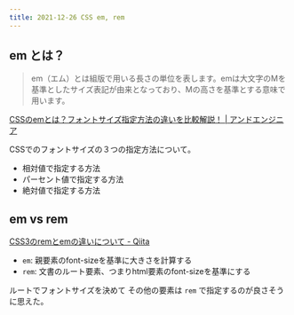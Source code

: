 ```yaml
---
title: 2021-12-26 CSS em, rem
---
```


## em とは？

> em（エム）とは組版で用いる長さの単位を表します。emは大文字のMを基準としたサイズ表記が由来となっており、Mの高さを基準とする意味で用います。

[CSSのemとは？フォントサイズ指定方法の違いを比較解説！ \| アンドエンジニア](https://and-engineer.com/articles/YRXMLBAAACEA1xAf)

CSSでのフォントサイズの３つの指定方法について。

- 相対値で指定する方法
- パーセント値で指定する方法
- 絶対値で指定する方法

## em vs rem

[CSS3のremとemの違いについて - Qiita](https://qiita.com/masarufuruya/items/bb40d7e39f56e6c25f0d)

- `em`: 親要素のfont-sizeを基準に大きさを計算する
- `rem`: 文書のルート要素、つまりhtml要素のfont-sizeを基準にする

ルートでフォントサイズを決めて その他の要素は `rem` で指定するのが良さそうに思えた。
